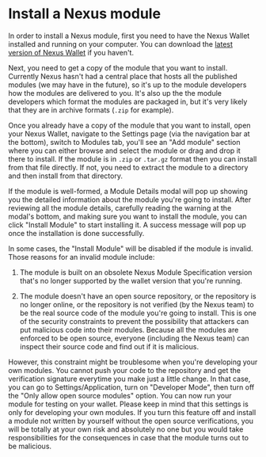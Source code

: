 # Install a Nexus module

In order to install a Nexus module, first you need to have the Nexus Wallet installed and running on your computer. You can download the [latest version of Nexus Wallet](https://github.com/Nexusoft/NexusInterface/releases/latest) if you haven't.

Next, you need to get a copy of the module that you want to install. Currently Nexus hasn't had a central place that hosts all the published modules (we may have in the future), so it's up to the module developers how the modules are delivered to you. It's also up the the module developers which format the modules are packaged in, but it's very likely that they are in archive formats (`.zip` for example).

Once you already have a copy of the module that you want to install, open your Nexus Wallet, navigate to the Settings page (via the navigation bar at the bottom), switch to Modules tab, you'll see an "Add module" section where you can either browse and select the module or drag and drop it there to install. If the module is in `.zip` or `.tar.gz` format then you can install from that file directly. If not, you need to extract the module to a directory and then install from that directory.

If the module is well-formed, a Module Details modal will pop up showing you the detailed information about the module you're going to install. After reviewing all the module details, carefully reading the warning at the modal's bottom, and making sure you want to install the module, you can click "Install Module" to start installing it. A success message will pop up once the installation is done successfully.

In some cases, the "Install Module" will be disabled if the module is invalid. Those reasons for an invalid module include:

1. The module is built on an obsolete Nexus Module Specification version that's no longer supported by the wallet version that you're running.

2. The module doesn't have an open source repository, or the repository is no longer online, or the repository is not verified (by the Nexus team) to be the real source code of the module you're going to install. This is one of the security constraints to prevent the possibility that attackers can put malicious code into their modules. Because all the modules are enforced to be open source, everyone (including the Nexus team) can inspect their source code and find out if it is malicious.

However, this constraint might be troublesome when you're developing your own modules. You cannot push your code to the repository and get the verification signature everytime you make just a little change. In that case, you can go to Settings/Application, turn on "Developer Mode", then turn off the "Only allow open source modules" option. You can now run your module for testing on your wallet. Please keep in mind that this settings is only for developing your own modules. If you turn this feature off and install a module not written by yourself without the open source verifications, you will be totally at your own risk and absolutely no one but you would take responsibilities for the consequences in case that the module turns out to be malicious.
